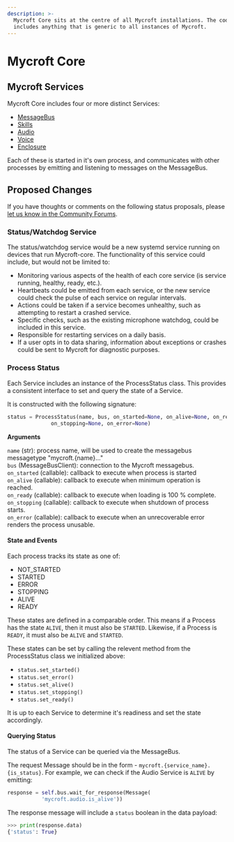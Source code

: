 ```yaml
---
description: >-
  Mycroft Core sits at the centre of all Mycroft installations. The code itself
  includes anything that is generic to all instances of Mycroft.
---
```


# Mycroft Core

## Mycroft Services

Mycroft Core includes four or more distinct Services:

* [MessageBus](message-bus.md)
* [Skills](https://github.com/MycroftAI/documentation/tree/4a8ffa3702e64c9411fb0ba4239a61d1cca506ab/docs/mycroft-technologies/mycroft-core/skills-service.md)
* [Audio](audio-service.md)
* [Voice](https://github.com/MycroftAI/documentation/tree/4a8ffa3702e64c9411fb0ba4239a61d1cca506ab/docs/mycroft-technologies/mycroft-core/voice-service.md)
* [Enclosure](https://github.com/MycroftAI/documentation/tree/4a8ffa3702e64c9411fb0ba4239a61d1cca506ab/docs/mycroft-technologies/mycroft-core/enclosures.md)

Each of these is started in it's own process, and communicates with other processes by emitting and listening to messages on the MessageBus.

## Proposed Changes

If you have thoughts or comments on the following status proposals, please [let us know in the Community Forums](https://community.mycroft.ai/t/dev-sync-2020-08-18/9283/4).

### Status/Watchdog Service

The status/watchdog service would be a new systemd service running on devices that run Mycroft-core.  The functionality of this service could include, but would not be limited to:
- Monitoring various aspects of the health of each core service (is service running, healthy, ready, etc.).  
- Heartbeats could be emitted from each service, or the new service could check the pulse of each service on regular intervals.  
- Actions could be taken if a service becomes unhealthy, such as attempting to restart a crashed service.  
- Specific checks, such as the existing microphone watchdog, could be included in this service. 
- Responsible for restarting services on a daily basis.  
- If a user opts in to data sharing, information about exceptions or crashes could be sent to Mycroft for diagnostic purposes.

### Process Status

Each Service includes an instance of the ProcessStatus class. This provides a consistent interface to set and query the state of a Service.

It is constructed with the following signature:

```python
status = ProcessStatus(name, bus, on_started=None, on_alive=None, on_ready=None,
              on_stopping=None, on_error=None)
```

**Arguments** 

`name` \(str\): process name, will be used to create the messagebus messagetype "mycroft.{name}..."   
`bus` \(MessageBusClient\): connection to the Mycroft messagebus.  
`on_started` \(callable\): callback to execute when process is started   
`on_alive` \(callable\): callback to execute when minimum operation is reached.   
`on_ready` \(callable\): callback to execute when loading is 100 % complete.   
`on_stopping` \(callable\): callback to execute when shutdown of process starts.  
`on_error` \(callable\): callback to execute when an unrecoverable error renders the process unusable.

#### State and Events

Each process tracks its state as one of:

* NOT\_STARTED
* STARTED
* ERROR
* STOPPING
* ALIVE
* READY

These states are defined in a comparable order. This means if a Process has the state `ALIVE`, then it must also be `STARTED`. Likewise, if a Process is `READY`, it must also be `ALIVE` and `STARTED`.

These states can be set by calling the relevent method from the ProcessStatus class we initialized above:

* `status.set_started()`
* `status.set_error()`
* `status.set_alive()`
* `status.set_stopping()`
* `status.set_ready()`

It is up to each Service to determine it's readiness and set the state accordingly.

#### Querying Status

The status of a Service can be queried via the MessageBus.

The request Message should be in the form - `mycroft.{service_name}.{is_status}`. For example, we can check if the Audio Service is `ALIVE` by emitting:

```python
response = self.bus.wait_for_response(Message(
           'mycroft.audio.is_alive'))
```

The response message will include a `status` boolean in the data payload:

```python
>>> print(response.data)
{'status': True}
```

